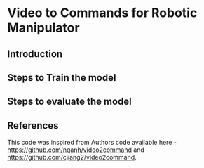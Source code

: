 # Video to Commands for Robotic Manipulator

## Introduction

## Steps to Train the model

## Steps to evaluate the model

## References

This code was inspired from Authors code available here - https://github.com/nqanh/video2command and https://github.com/cjiang2/video2command. 
